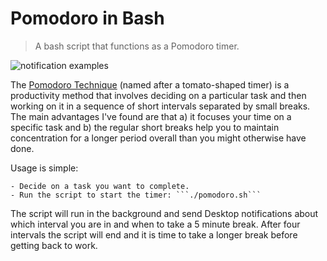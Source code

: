 # Pomodoro in Bash

> A bash script that functions as a Pomodoro timer.

![notification examples](/notifaction-examples.png?raw=true)

The [Pomodoro Technique](https://en.wikipedia.org/wiki/Pomodoro_Technique) (named after a tomato-shaped timer) is a productivity method that involves deciding on a particular task and then working on it in a sequence of short intervals separated by small breaks. The main advantages I've found are that a) it focuses your time on a specific task and b) the regular short breaks help you to maintain concentration for a longer period overall than you might otherwise have done.

Usage is simple:

	- Decide on a task you want to complete.
	- Run the script to start the timer: ```./pomodoro.sh```

The script will run in the background and send Desktop notifications about which interval you are in and when to take a 5 minute break. After four intervals the script will end and it is time to take a longer break before getting back to work.
